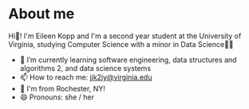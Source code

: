 # About me

Hi👋! I'm Eileen Kopp and I'm a second year student at the University of Virginia, studying Computer Science with a minor in Data Science💁‍♀️

- 🌱 I’m currently learning software engineering, data structures and algorithms 2, and data science systems
- 📫 How to reach me: jjk2jy@virginia.edu
- 🏡 I'm from Rochester, NY!
- 😄 Pronouns: she / her
